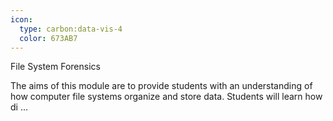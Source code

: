 ```yaml
---
icon:
  type: carbon:data-vis-4
  color: 673AB7
---
```

File System Forensics

The aims of this module are to provide students with an understanding of how computer file systems organize and store data. Students will learn how di ... 
